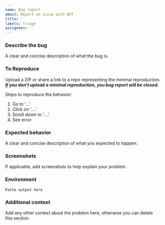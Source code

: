 ```yaml
---
name: Bug report
about: Report an issue with WXT
title: ''
labels: triage
assignees: ''
---
```


### Describe the bug

A clear and concise description of what the bug is.

### To Reproduce

Upload a ZIP or share a link to a repo representing the minimal reproduction. **_If you don't upload a minimal reproduction, you bug report will be closed._**

Steps to reproduce the behavior:

1. Go to '...'
2. Click on '....'
3. Scroll down to '....'
4. See error

### Expected behavior

A clear and concise description of what you expected to happen.

### Screenshots

If applicable, add screenshots to help explain your problem.

### Environment

<!--- Run `npx envinfo --system --browsers --binaries --npmPackages wxt,vite` and paste the output below -->

```
Paste output here
```

### Additional context

Add any other context about the problem here, otherwise you can delete this section.

